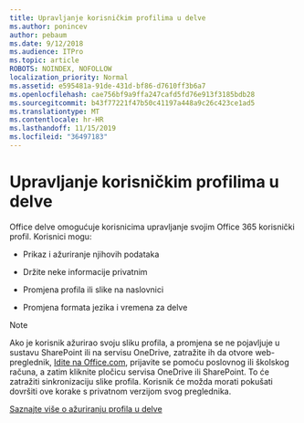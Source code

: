 ```yaml
---
title: Upravljanje korisničkim profilima u delve
ms.author: ponincev
author: pebaum
ms.date: 9/12/2018
ms.audience: ITPro
ms.topic: article
ROBOTS: NOINDEX, NOFOLLOW
localization_priority: Normal
ms.assetid: e595481a-91de-431d-bf86-d7610ff3b6a7
ms.openlocfilehash: cae756bf9a9ffa247cafd5fd76e913f3185bdb28
ms.sourcegitcommit: b43f77221f47b50c41197a448a9c26c423ce1ad5
ms.translationtype: MT
ms.contentlocale: hr-HR
ms.lasthandoff: 11/15/2019
ms.locfileid: "36497183"
---
```

# <a name="manage-user-profiles-in-delve"></a>Upravljanje korisničkim profilima u delve

Office delve omogućuje korisnicima upravljanje svojim Office 365 korisnički profil. Korisnici mogu:
  
- Prikaz i ažuriranje njihovih podataka
    
- Držite neke informacije privatnim
    
- Promjena profila ili slike na naslovnici
    
- Promjena formata jezika i vremena za delve
    
> [!NOTE]
> Ako je korisnik ažurirao svoju sliku profila, a promjena se ne pojavljuje u sustavu SharePoint ili na servisu OneDrive, zatražite ih da otvore web-preglednik, [Idite na Office.com](https://www.office.com), prijavite se pomoću poslovnog ili školskog računa, a zatim kliknite pločicu servisa OneDrive ili SharePoint. To će zatražiti sinkronizaciju slike profila. Korisnik će možda morati pokušati dovršiti ove korake s privatnom verzijom svog preglednika. 
  
[Saznajte više o ažuriranju profila u delve](https://go.microsoft.com/fwlink/?linkid=735070)
  

